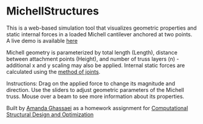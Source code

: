 # MichellStructures

This is a web-based simulation tool that visualizes geometric properties and static internal forces in a loaded Michell cantilever anchored at two points.  A live demo is available [here](http://git.amandaghassaei.com/MichellStructures/)

Michell geometry is parameterized by total length (Length), distance between attachment points (Height), and number of truss layers (n) - additional x and y scaling may also be applied.  Internal static forces are calculated using the [method of joints](https://en.wikibooks.org/wiki/Statics/Method_of_Joints).

Instructions:
Drag on the applied force to change its magnitude and direction.  Use the sliders to adjust geometric parameters of the Michell truss.  Mouse over a beam to see more information about its properties.

Built by [Amanda Ghassaei](http://www.amandaghassaei.com) as a homework assignment for [Computational Structural Design and Optimization](href="https://architecture.mit.edu/subject/fall-2016-4450)
